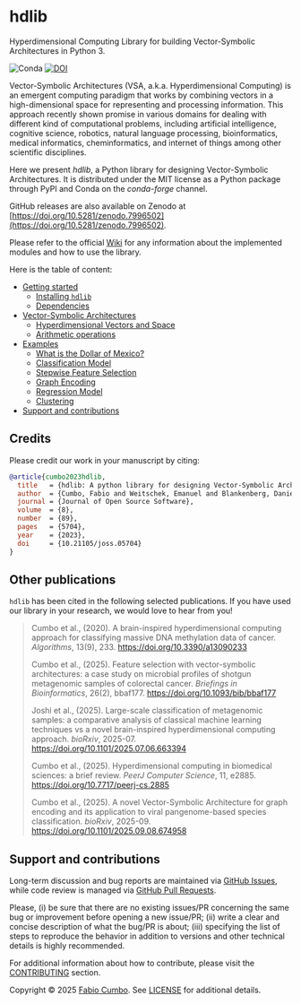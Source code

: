 # hdlib

Hyperdimensional Computing Library for building Vector-Symbolic Architectures in Python 3.

![Conda](https://img.shields.io/conda/dn/conda-forge/hdlib?label=hdlib%20on%20Conda)
[![DOI](https://joss.theoj.org/papers/10.21105/joss.05704/status.svg)](https://doi.org/10.21105/joss.05704)

Vector-Symbolic Architectures (VSA, a.k.a. Hyperdimensional Computing) is an emergent computing paradigm that works by combining vectors in a high-dimensional space for representing and processing information. This approach recently shown promise in various domains for dealing with different kind of computational problems, including artificial intelligence, cognitive science, robotics, natural language processing, bioinformatics, medical informatics, cheminformatics, and internet of things among other scientific disciplines.

Here we present _hdlib_, a Python library for designing Vector-Symbolic Architectures. It is distributed under the MIT license as a Python package through PyPI and Conda on the _conda-forge_ channel.

GitHub releases are also available on Zenodo at [https://doi.org/10.5281/zenodo.7996502](https://doi.org/10.5281/zenodo.7996502).

Please refer to the official [Wiki](https://github.com/cumbof/hdlib/wiki) for any information about the implemented modules and how to use the library.

Here is the table of content:

- [Getting started](https://github.com/cumbof/hdlib/wiki/Getting-started)
  - [Installing `hdlib`](https://github.com/cumbof/hdlib/wiki/Getting-started#installing-hdlib)
  - [Dependencies](https://github.com/cumbof/hdlib/wiki/Getting-started#dependencies)
- [Vector-Symbolic Architectures](https://github.com/cumbof/hdlib/wiki/Vector-Symbolic-Architectures)
  - [Hyperdimensional Vectors and Space](https://github.com/cumbof/hdlib/wiki/Vector-Symbolic-Architectures#hyperdimensional-vectors-and-space)
  - [Arithmetic operations](https://github.com/cumbof/hdlib/wiki/Vector-Symbolic-Architectures#arithmetic-operations)
- [Examples](https://github.com/cumbof/hdlib/wiki/Examples)
  - [What is the Dollar of Mexico?](https://github.com/cumbof/hdlib/wiki/Examples#what-is-the-dollar-of-mexico)
  - [Classification Model](https://github.com/cumbof/hdlib/wiki/Examples#classification-model)
  - [Stepwise Feature Selection](https://github.com/cumbof/hdlib/wiki/Examples#stepwise-feature-selection)
  - [Graph Encoding](https://github.com/cumbof/hdlib/wiki/Examples#graph-encoding)
  - [Regression Model](https://github.com/cumbof/hdlib/wiki/Examples#regression-model)
  - [Clustering](https://github.com/cumbof/hdlib/wiki/Examples#clustering)
- [Support and contributions](https://github.com/cumbof/hdlib/wiki/Support-and-contributions)

## Credits

Please credit our work in your manuscript by citing:

```bibtex
@article{cumbo2023hdlib,
  title   = {hdlib: A python library for designing Vector-Symbolic Architectures},
  author  = {Cumbo, Fabio and Weitschek, Emanuel and Blankenberg, Daniel},
  journal = {Journal of Open Source Software},
  volume  = {8},
  number  = {89},
  pages   = {5704},
  year    = {2023},
  doi     = {10.21105/joss.05704}
}
```

## Other publications

`hdlib` has been cited in the following selected publications. If you have used our library in your research, we would love to hear from you!

> Cumbo et al., (2020). A brain-inspired hyperdimensional computing approach for classifying massive DNA methylation data of cancer. _Algorithms_, 13(9), 233. https://doi.org/10.3390/a13090233
> 
> Cumbo et al., (2025). Feature selection with vector-symbolic architectures: a case study on microbial profiles of shotgun metagenomic samples of colorectal cancer. _Briefings in Bioinformatics_, 26(2), bbaf177. https://doi.org/10.1093/bib/bbaf177
>
> Joshi et al., (2025). Large-scale classification of metagenomic samples: a comparative analysis of classical machine learning techniques vs a novel brain-inspired hyperdimensional computing approach. _bioRxiv_, 2025-07. https://doi.org/10.1101/2025.07.06.663394
>
> Cumbo et al., (2025). Hyperdimensional computing in biomedical sciences: a brief review. _PeerJ Computer Science_, 11, e2885. https://doi.org/10.7717/peerj-cs.2885
>
> Cumbo et al., (2025). A novel Vector-Symbolic Architecture for graph encoding and its application to viral pangenome-based species classification. _bioRxiv_, 2025-09. https://doi.org/10.1101/2025.09.08.674958

## Support and contributions

Long-term discussion and bug reports are maintained via [GitHub Issues](https://github.com/cumbof/hdlib/issues), while code review is managed via [GitHub Pull Requests](https://github.com/cumbof/hdlib/pulls).

Please, (i) be sure that there are no existing issues/PR concerning the same bug or improvement before opening a new issue/PR; (ii) write a clear and concise description of what the bug/PR is about; (iii) specifying the list of steps to reproduce the behavior in addition to versions and other technical details is highly recommended.

For additional information about how to contribute, please visit the [CONTRIBUTING](https://github.com/cumbof/hdlib/blob/main/CONTRIBUTING.md) section.

Copyright © 2025 [Fabio Cumbo](https://github.com/cumbof). See [LICENSE](https://github.com/cumbof/hdlib/blob/main/LICENSE) for additional details.
